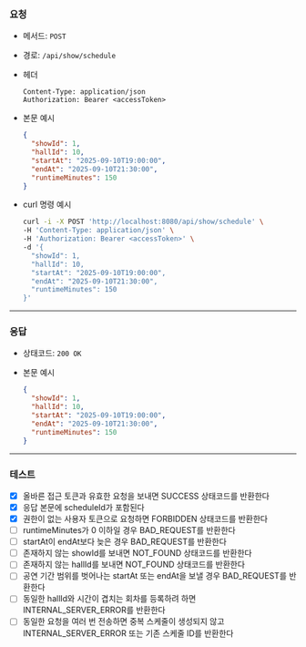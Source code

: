### 요청

- 메서드: `POST`
- 경로: `/api/show/schedule`
- 헤더

    ```
    Content-Type: application/json
    Authorization: Bearer <accessToken>
    ```

- 본문 예시

    ```json
    {
      "showId": 1,
      "hallId": 10,
      "startAt": "2025-09-10T19:00:00",
      "endAt": "2025-09-10T21:30:00",
      "runtimeMinutes": 150
    }
    ```

- curl 명령 예시

    ```bash
    curl -i -X POST 'http://localhost:8080/api/show/schedule' \
    -H 'Content-Type: application/json' \
    -H 'Authorization: Bearer <accessToken>' \
    -d '{
      "showId": 1,
      "hallId": 10,
      "startAt": "2025-09-10T19:00:00",
      "endAt": "2025-09-10T21:30:00",
      "runtimeMinutes": 150
    }'
    ```

---

### 응답

- 상태코드: `200 OK`
- 본문 예시

    ```json
    {
      "showId": 1,
      "hallId": 10,
      "startAt": "2025-09-10T19:00:00",
      "endAt": "2025-09-10T21:30:00",
      "runtimeMinutes": 150
    }
    ```

---

### 테스트

- [x] 올바른 접근 토큰과 유효한 요청을 보내면 SUCCESS 상태코드를 반환한다
- [x] 응답 본문에 scheduleId가 포함된다
- [x] 권한이 없는 사용자 토큰으로 요청하면 FORBIDDEN 상태코드를 반환한다
- [ ] runtimeMinutes가 0 이하일 경우 BAD_REQUEST를 반환한다
- [ ] startAt이 endAt보다 늦은 경우 BAD_REQUEST를 반환한다
- [ ] 존재하지 않는 showId를 보내면 NOT_FOUND 상태코드를 반환한다
- [ ] 존재하지 않는 hallId를 보내면 NOT_FOUND 상태코드를 반환한다
- [ ] 공연 기간 범위를 벗어나는 startAt 또는 endAt을 보낼 경우 BAD_REQUEST를 반환한다
- [ ] 동일한 hallId와 시간이 겹치는 회차를 등록하려 하면 INTERNAL_SERVER_ERROR를 반환한다
- [ ] 동일한 요청을 여러 번 전송하면 중복 스케줄이 생성되지 않고 INTERNAL_SERVER_ERROR 또는 기존 스케줄 ID를 반환한다  
